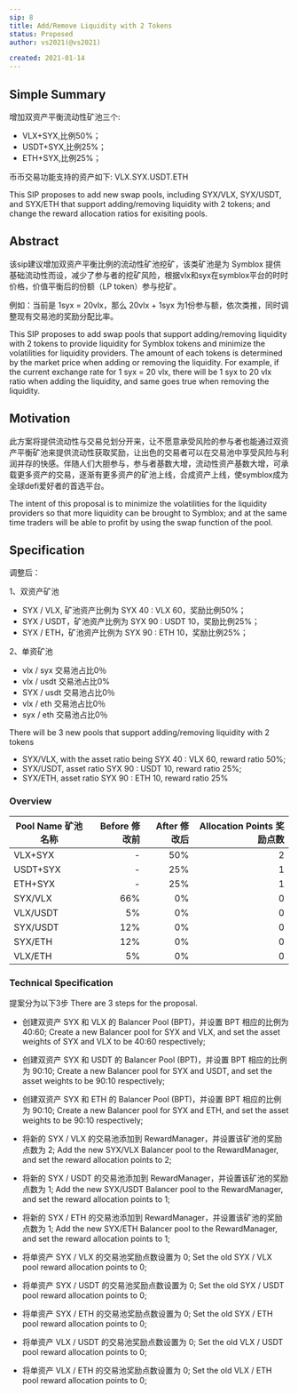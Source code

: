 ```yaml
---
sip: 8
title: Add/Remove Liquidity with 2 Tokens
status: Proposed
author: vs2021(@vs2021)

created: 2021-01-14
---
```


## Simple Summary

增加双资产平衡流动性矿池三个:
- VLX+SYX,比例50%；
- USDT+SYX,比例25%；
- ETH+SYX,比例25%；

币币交易功能支持的资产如下:
VLX.SYX.USDT.ETH

This SIP proposes to add new swap pools, including SYX/VLX, SYX/USDT, and SYX/ETH that support adding/removing liquidity with 2 tokens; and change the reward allocation ratios for exisiting pools.

## Abstract

该sip建议增加双资产平衡比例的流动性矿池挖矿，该类矿池是为 Symblox 提供基础流动性而设，减少了参与者的挖矿风险，根据vlx和syx在symblox平台的时时价格，价值平衡后的份额（LP token）参与挖矿。

例如：当前是 1syx = 20vlx，那么 20vlx + 1syx 为1份参与额，依次类推，同时调整现有交易池的奖励分配比率。

This SIP proposes to add swap pools that support adding/removing liquidity with 2 tokens to provide liquidity for Symblox tokens and minimize the volatilities for liquidity providers. The amount of each tokens is determined by the market price when adding or removing the liquidity. For example, if the current exchange rate for 1 syx = 20 vlx, there will be 1 syx to 20 vlx ratio when adding the liquidity, and same goes true when removing the liquidity. 


## Motivation

此方案将提供流动性与交易兑划分开来，让不愿意承受风险的参与者也能通过双资产平衡矿池来提供流动性获取奖励，让出色的交易者可以在交易池中享受风险与利润并存的快感。伴随人们大胆参与，参与者基数大增，流动性资产基数大增，可承载更多资产的交易，逐渐有更多资产的矿池上线，合成资产上线，使symblox成为全球defi爱好者的首选平台。

The intent of this proposal is to minimize the volatilities for the liquidity providers so that more liquidity can be brought to Symblox; and at the same time traders will be able to profit by using the swap function of the pool. 


## Specification

调整后：

1、双资产矿池

- SYX / VLX, 矿池资产比例为 SYX 40 : VLX 60，奖励比例50%；
- SYX / USDT，矿池资产比例为 SYX 90 : USDT 10，奖励比例25%；
- SYX / ETH，矿池资产比例为 SYX 90 : ETH 10，奖励比例25%；

2、单资矿池

- vlx / syx 交易池占比0％
- vlx / usdt 交易池占比0%
- SYX / usdt 交易池占比0％
- vlx / eth 交易池占比0％
- syx / eth 交易池占比0％

There will be 3 new pools that support adding/removing liquidity with 2 tokens

- SYX/VLX, with the asset ratio being SYX 40 : VLX 60, reward ratio 50%;
- SYX/USDT, asset ratio SYX 90 : USDT 10, reward ratio 25%;
- SYX/ETH, asset ratio SYX 90 : ETH 10, reward ratio 25%

### Overview

| Pool Name 矿池名称 | Before 修改前 | After 修改后 | Allocation Points 奖励点数 |
| ------------------ | ------------: | -----------: | -------------------------: |
| VLX+SYX           |         - |          50% |                       2|
| USDT+SYX           |         - |          25% |                       1|
| ETH+SYX           |         - |          25% |                       1|
| SYX/VLX            |         66% |          0% |                        0|
| VLX/USDT           |         5% |           0% |                          0 |
| SYX/USDT           |        12% |          0% |                        0 |
| SYX/ETH            |        12% |          0% |                        0 |
| VLX/ETH            |        5% |           0% |                          0 |

### Technical Specification

提案分为以下3步 There are 3 steps for the proposal.

- 创建双资产 SYX 和 VLX 的 Balancer Pool (BPT)，并设置 BPT 相应的比例为 40:60; Create a new Balancer pool for SYX and VLX, and set the asset weights of SYX and VLX to be 40:60 respectively;

- 创建双资产 SYX 和 USDT 的 Balancer Pool (BPT)，并设置 BPT 相应的比例为 90:10; Create a new Balancer pool for SYX and USDT, and set the asset weights to be 90:10 respectively;

- 创建双资产 SYX 和 ETH 的 Balancer Pool (BPT)，并设置 BPT 相应的比例为 90:10; Create a new Balancer pool for SYX and ETH, and set the asset weights to be 90:10 respectively;

- 将新的 SYX / VLX 的交易池添加到 RewardManager，并设置该矿池的奖励点数为 2; Add the new SYX/VLX Balancer pool to the RewardManager, and set the reward allocation points to 2;

- 将新的 SYX / USDT 的交易池添加到 RewardManager，并设置该矿池的奖励点数为 1; Add the new SYX/USDT Balancer pool to the RewardManager, and set the reward allocation points to 1;

- 将新的 SYX / ETH 的交易池添加到 RewardManager，并设置该矿池的奖励点数为 1; Add the new SYX/ETH Balancer pool to the RewardManager, and set the reward allocation points to 1;

- 将单资产 SYX / VLX 的交易池奖励点数设置为 0; Set the old SYX / VLX pool reward allocation points to 0;

- 将单资产 SYX / USDT 的交易池奖励点数设置为 0; Set the old SYX / USDT pool reward allocation points to 0;

- 将单资产 SYX / ETH 的交易池奖励点数设置为 0; Set the old SYX / ETH pool reward allocation points to 0;

- 将单资产 VLX / USDT 的交易池奖励点数设置为 0; Set the old VLX / USDT pool reward allocation points to 0;

- 将单资产 VLX / ETH 的交易池奖励点数设置为 0; Set the old VLX / ETH pool reward allocation points to 0;

